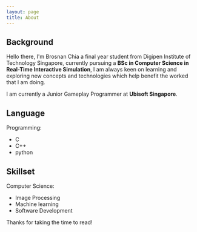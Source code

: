 ```yaml
---
layout: page
title: About
---
```


## Background
Hello there, I'm Brosnan Chia a final year student from Digipen Institute of Technology Singapore, currently pursuing a **BSc in Computer Science in Real-Time Interactive Simulation**, I am always keen on learning and exploring new concepts and technologies which help benefit the worked that I am doing.

I am currently a Junior Gameplay Programmer at **Ubisoft Singapore**.
## Language
Programming:
* C
* C++
* python

## Skillset
Computer Science:
* Image Processing
* Machine learning
* Software Development

Thanks for taking the time to read!